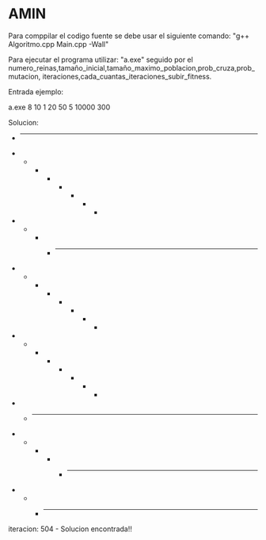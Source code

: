 # AMIN

Para comppilar el codigo fuente se debe usar el siguiente comando:
"g++ Algoritmo.cpp Main.cpp -Wall"

Para ejecutar el programa utilizar:
"a.exe" seguido por el numero_reinas,tamaño_inicial,tamaño_maximo_poblacion,prob_cruza,prob_mutacion, iteraciones,cada_cuantas_iteraciones_subir_fitness.

Entrada ejemplo:

a.exe 8 10 1 20 50 5 10000 300 

Solucion: 

* - - - - - - -
- - - - - - * -
- - - * - - - -
- - - - - * - -
- - - - - - - *
- * - - - - - -
- - - - * - - -
- - * - - - - -

iteracion: 504 - Solucion encontrada!!
